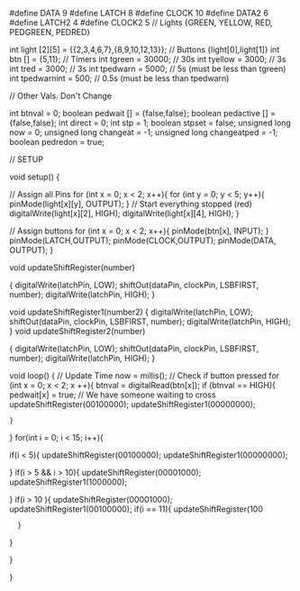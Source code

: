 #define DATA 9
#define LATCH 8
#define CLOCK 10
#define DATA2 6
#define LATCH2 4
#define CLOCK2 5
// Lights {GREEN, YELLOW, RED, PEDGREEN, PEDRED}

int light [2][5] = {{2,3,4,6,7},{8,9,10,12,13}};
// Buttons {light[0],light[1]}
int btn [] = {5,11};
// Timers
int tgreen = 30000; // 30s
int tyellow = 3000; // 3s
int tred = 3000; // 3s
int tpedwarn = 5000; // 5s (must be less than tgreen)
int tpedwarnint = 500; // 0.5s (must be less than tpedwarn)

// Other Vals. Don't Change

int btnval = 0;
boolean pedwait [] = {false,false};
boolean pedactive [] = {false,false};
int direct = 0;
int stp = 1;
boolean stpset = false;
unsigned long now = 0;
unsigned long changeat = -1;
unsigned long changeatped = -1;
boolean pedredon = true;

// SETUP

void setup() {

  // Assign all Pins
  for (int x = 0; x < 2; x++){
    for (int y = 0; y < 5; y++){
      pinMode(light[x][y], OUTPUT);
    }
    // Start everything stopped (red)
    digitalWrite(light[x][2], HIGH);
    digitalWrite(light[x][4], HIGH);
  }

 // Assign buttons
  for (int x = 0; x < 2; x++){
    pinMode(btn[x], INPUT);
}
  pinMode(LATCH,OUTPUT);
  pinMode(CLOCK,OUTPUT);
  pinMode(DATA, OUTPUT);
}

void updateShiftRegister(number)

{
digitalWrite(latchPin, LOW);
shiftOut(dataPin, clockPin, LSBFIRST, number);
digitalWrite(latchPin, HIGH);
}

void updateShiftRegister1(number2)
{
digitalWrite(latchPin, LOW);
shiftOut(dataPin, clockPin, LSBFIRST, number);
digitalWrite(latchPin, HIGH);
}
void updateShiftRegister2(number)

{
digitalWrite(latchPin, LOW);
shiftOut(dataPin, clockPin, LSBFIRST, number);
digitalWrite(latchPin, HIGH);
}


void loop()
{
   // Update Time
  now = millis();
 // Check if button pressed
  for (int x = 0; x < 2; x ++){
    btnval = digitalRead(btn[x]);
    if (btnval == HIGH){
      pedwait[x] = true; // We have someone waiting to cross      
      updateShiftRegister(00100000);
      updateShiftRegister1(00000000);
     
    }
  }
 for(int i = 0; i < 15; i++){
  
   if(i < 5){
      updateShiftRegister(00100000);
      updateShiftRegister1(00000000);
    
   }
   if(i > 5 && i > 10){
      updateShiftRegister(00001000);
      updateShiftRegister1(1000000);
    
   }
  if(i > 10 ){
      updateShiftRegister(00001000);
      updateShiftRegister1(00100000);
      if(i == 11){
      updateShiftRegister(100
      
      }
  
   }
  
   }
 
}
